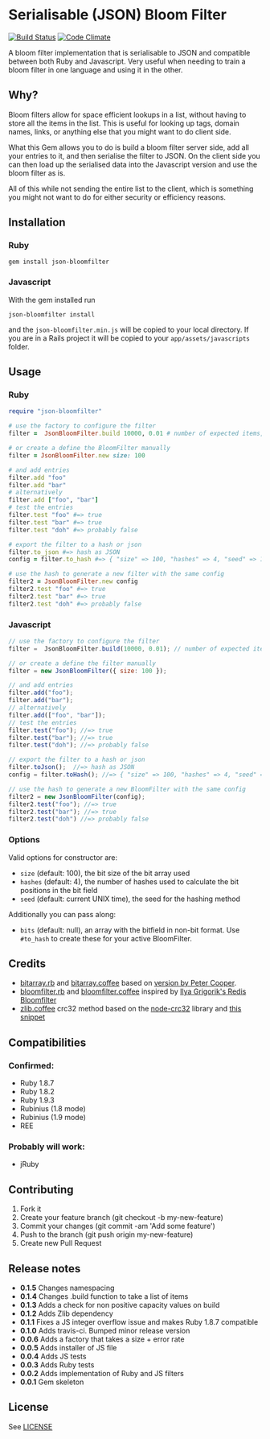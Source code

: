 # Serialisable (JSON) Bloom Filter

[![Build Status](https://travis-ci.org/cbetta/json-bloomfilter.png?branch=master)](https://travis-ci.org/cbetta/json-bloomfilter) [![Code Climate](https://codeclimate.com/badge.png)](https://codeclimate.com/github/cbetta/json-bloomfilter)

A bloom filter implementation that is serialisable to JSON and compatible between both Ruby and Javascript. Very useful when needing to train a bloom filter in one language and using it in the other.

## Why?

Bloom filters allow for space efficient lookups in a list, without having to store all the items in the list. This is useful for looking up tags, domain names, links, or anything else that you might want to do client side.

What this Gem allows you to do is build a bloom filter server side, add all your entries to it, and then serialise the filter to JSON. On the client side you can then load up the serialised data into the Javascript version and use the bloom filter as is.

All of this while not sending the entire list to the client, which is something you might not want to do for either security or efficiency reasons.

## Installation

### Ruby

```
gem install json-bloomfilter
```

### Javascript

With the gem installed run

```
json-bloomfilter install
```

and the `json-bloomfilter.min.js` will be copied to your local directory. If you are in a Rails project it will be copied to your `app/assets/javascripts` folder.

## Usage

### Ruby

```ruby
require "json-bloomfilter"

# use the factory to configure the filter
filter =  JsonBloomFilter.build 10000, 0.01 # number of expected items, desired error rate

# or create a define the BloomFilter manually
filter = JsonBloomFilter.new size: 100

# and add entries
filter.add "foo"
filter.add "bar"
# alternatively
filter.add ["foo", "bar"]
# test the entries
filter.test "foo" #=> true
filter.test "bar" #=> true
filter.test "doh" #=> probably false

# export the filter to a hash or json
filter.to_json #=> hash as JSON
config = filter.to_hash #=> { "size" => 100, "hashes" => 4, "seed" => 1234567890, "bits" => [...] }

# use the hash to generate a new filter with the same config
filter2 = JsonBloomFilter.new config
filter2.test "foo" #=> true
filter2.test "bar" #=> true
filter2.test "doh" #=> probably false
```

### Javascript

```javascript
// use the factory to configure the filter
filter =  JsonBloomFilter.build(10000, 0.01); // number of expected items, desired error rate

// or create a define the filter manually
filter = new JsonBloomFilter({ size: 100 });

// and add entries
filter.add("foo");
filter.add("bar");
// alternatively
filter.add(["foo", "bar"]);
// test the entries
filter.test("foo"); //=> true
filter.test("bar"); //=> true
filter.test("doh"); //=> probably false

// export the filter to a hash or json
filter.toJson();  //=> hash as JSON
config = filter.toHash(); //=> { "size" => 100, "hashes" => 4, "seed" => 1234567890, "bits" => [...] }

// use the hash to generate a new BloomFilter with the same config
filter2 = new JsonBloomFilter(config);
filter2.test("foo"); //=> true
filter2.test("bar"); //=> true
filter2.test("doh") //=> probably false
```

### Options

Valid options for constructor are:

* `size` (default: 100), the bit size of the bit array used
* `hashes` (default: 4), the number of hashes used to calculate the bit positions in the bit field
* `seed` (default: current UNIX time), the seed for the hashing method

Additionally you can pass along:

* `bits` (default: null), an array with the bitfield in non-bit format. Use `#to_hash` to create these for your active BloomFilter.

## Credits

* [bitarray.rb](https://github.com/cbetta/json-bloomfilter/blob/master/lib/json/bloomfilter/bitarray.rb) and [bitarray.coffee](https://github.com/cbetta/json-bloomfilter/blob/master/coffee/bitarray.coffee) based on [version by Peter Cooper](https://github.com/peterc/bitarray).
* [bloomfilter.rb](https://github.com/cbetta/json-bloomfilter/blob/master/lib/json/bloomfilter.rb) and [bloomfilter.coffee](https://github.com/cbetta/json-bloomfilter/blob/master/coffee/bloomfilter.coffee) inspired by [Ilya Grigorik's Redis Bloomfilter](https://github.com/igrigorik/bloomfilter-rb/blob/master/lib/bloomfilter/redis.rb)
* [zlib.coffee](https://github.com/cbetta/json-bloomfilter/blob/master/coffee/zlib.coffee) crc32 method based on the [node-crc32](https://github.com/mikepulaski/node-crc32) library and [this snippet](http://stackoverflow.com/questions/6226189/how-to-convert-a-string-to-bytearray/10132540#10132540)

## Compatibilities

### Confirmed:

* Ruby 1.8.7
* Ruby 1.8.2
* Ruby 1.9.3
* Rubinius (1.8 mode)
* Rubinius (1.9 mode)
* REE

### Probably will work:

* jRuby

## Contributing

1. Fork it
2. Create your feature branch (git checkout -b my-new-feature)
3. Commit your changes (git commit -am 'Add some feature')
4. Push to the branch (git push origin my-new-feature)
5. Create new Pull Request

## Release notes

* **0.1.5** Changes namespacing
* **0.1.4** Changes .build function to take a list of items
* **0.1.3** Adds a check for non positive capacity values on build
* **0.1.2** Adds Zlib dependency
* **0.1.1** Fixes a JS integer overflow issue and makes Ruby 1.8.7 compatible
* **0.1.0** Adds travis-ci. Bumped minor release version
* **0.0.6** Adds a factory that takes a size + error rate
* **0.0.5** Adds installer of JS file
* **0.0.4** Adds JS tests
* **0.0.3** Adds Ruby tests
* **0.0.2** Adds implementation of Ruby and JS filters
* **0.0.1** Gem skeleton

## License

See [LICENSE](https://github.com/cbetta/json-bloomfilter/blob/master/LICENSE)

